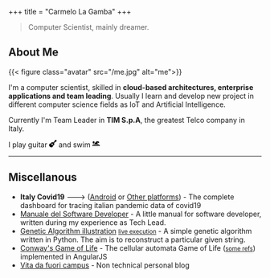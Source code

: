 +++
title = "Carmelo La Gamba"
+++

> Computer Scientist, mainly dreamer.

## About Me

{{< figure class="avatar" src="/me.jpg" alt="me">}}

I'm a computer scientist, skilled in **cloud-based architectures, enterprise applications and team leading**.
Usually I learn and develop new project in different computer science fields as IoT and Artificial Intelligence.

Currently I'm Team Leader in **TIM S.p.A**, the greatest Telco company in Italy. 

I play guitar <img style="display:inline;" src="../guitar.svg" width="15" height="15" /> and swim <img style="display:inline" src="../swimmer-solid.svg" width="15" height="15" />


---

## Miscellanous

- **Italy Covid19** ---> ([Android](https://drive.google.com/file/d/1WCq0tsjxC3-R9Kto39po3QZjoTwB_JLX/view?usp=sharing) or [Other platforms](https://italy-covid19.herokuapp.com/)) - The complete dashboard for tracing italian pandemic data of covid19
- [Manuale del Software Developer](https://github.com/carmelolg/it-pragmatic-programmer/blob/master/Manuale%20del%20Software%20Developer%20-%20v1.pdf) - A little manual for software developer, written during my experience as Tech Lead.
- [Genetic Algorithm illustration](https://github.com/carmelolg/genetic-algorithm-learning) <small>[live execution](https://www.youtube.com/watch?v=LxNrOD7fif0)</small> -  A simple genetic algorithm written in Python. The aim is to reconstruct a particular given string. 
- [Conway's Game of Life](https://carmelolg.github.io/angularjs-cellular-automata) - The cellular automata Game of Life (<small>[some refs](https://en.wikipedia.org/wiki/Conway%27s_Game_of_Life)</small>) implemented in AngularJS
- [Vita da fuori campus](https://carmelolg.github.io/blog/) - Non technical personal blog
